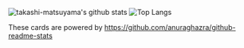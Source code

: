 ![takashi-matsuyama's github stats](https://github-readme-stats.vercel.app/api?username=takashi-matsuyama&count_private=true&show_icons=true&theme=radical)
![Top Langs](https://github-readme-stats.vercel.app/api/top-langs/?username=takashi-matsuyama&theme=radical)

These cards are powered by https://github.com/anuraghazra/github-readme-stats

